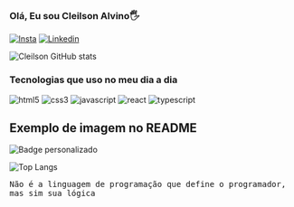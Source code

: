 ### Olá, Eu sou Cleilson Alvino🖐

[![Insta](https://img.shields.io/badge/Instagram-E4405F?style=for-the-badge&logo=instagram&logoColor=white)](https://www.instagram.com/cleilsonalvino/)
[![Linkedin](https://img.shields.io/badge/LinkedIn-0077B5?style=for-the-badge&logo=linkedin&logoColor=white)](https://www.linkedin.com/in/cleilsonalvino)

![Cleilson GitHub stats](https://github-readme-stats.vercel.app/api?username=cleilsonalvino&show_icons=true&theme=dracula)

### Tecnologias que uso no meu dia a dia

<div style="display: inline-block;">
    <img src="https://img.shields.io/badge/HTML5-E34F26?style=for-the-badge&logo=html5&logoColor=white" alt="html5">
</div>
<div style="display: inline-block;">
    <img src="https://img.shields.io/badge/CSS3-1572B6?style=for-the-badge&logo=css3&logoColor=white" alt="css3">
</div>
<div style="display: inline-block;">
    <img src="https://img.shields.io/badge/JavaScript-F7DF1E?style=for-the-badge&logo=javascript&logoColor=black" alt="javascript">
</div>
<div style="display: inline-block;">
    <img src="https://img.shields.io/badge/React-61DAFB?style=for-the-badge&logo=react&logoColor=black" alt="react">
</div>
<div style="display: inline-block;">
    <img src="https://img.shields.io/badge/TypeScript-3178C6?style=for-the-badge&logo=typescript&logoColor=white" alt="typescript">
</div>

## Exemplo de imagem no README

![Badge personalizado](https://drive.google.com/uc?export=view&id=1k-X4-WWp4sTQYBDkiC1UuYcU-soHFXzq)


![Top Langs](https://github-readme-stats.vercel.app/api/top-langs/?username=cleilsonalvino&layout=compact)

<p style="font-family: monospace;">Não é a linguagem de programação que define o programador, mas sim sua lógica</p>

